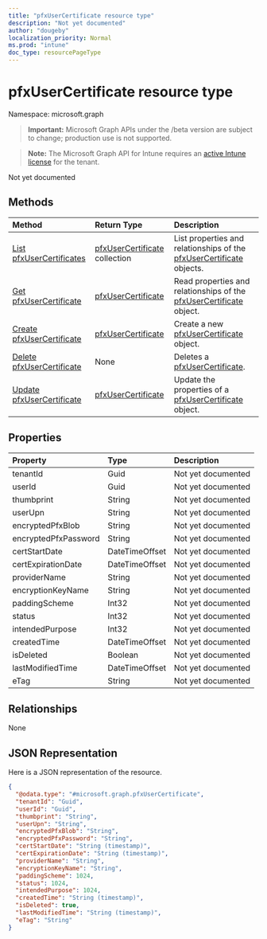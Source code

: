 ```yaml
---
title: "pfxUserCertificate resource type"
description: "Not yet documented"
author: "dougeby"
localization_priority: Normal
ms.prod: "intune"
doc_type: resourcePageType
---
```


# pfxUserCertificate resource type

Namespace: microsoft.graph

> **Important:** Microsoft Graph APIs under the /beta version are subject to change; production use is not supported.

> **Note:** The Microsoft Graph API for Intune requires an [active Intune license](https://go.microsoft.com/fwlink/?linkid=839381) for the tenant.

Not yet documented

## Methods
|Method|Return Type|Description|
|:---|:---|:---|
|[List pfxUserCertificates](../api/intune-raimportcerts-pfxusercertificate-list.md)|[pfxUserCertificate](../resources/intune-raimportcerts-pfxusercertificate.md) collection|List properties and relationships of the [pfxUserCertificate](../resources/intune-raimportcerts-pfxusercertificate.md) objects.|
|[Get pfxUserCertificate](../api/intune-raimportcerts-pfxusercertificate-get.md)|[pfxUserCertificate](../resources/intune-raimportcerts-pfxusercertificate.md)|Read properties and relationships of the [pfxUserCertificate](../resources/intune-raimportcerts-pfxusercertificate.md) object.|
|[Create pfxUserCertificate](../api/intune-raimportcerts-pfxusercertificate-create.md)|[pfxUserCertificate](../resources/intune-raimportcerts-pfxusercertificate.md)|Create a new [pfxUserCertificate](../resources/intune-raimportcerts-pfxusercertificate.md) object.|
|[Delete pfxUserCertificate](../api/intune-raimportcerts-pfxusercertificate-delete.md)|None|Deletes a [pfxUserCertificate](../resources/intune-raimportcerts-pfxusercertificate.md).|
|[Update pfxUserCertificate](../api/intune-raimportcerts-pfxusercertificate-update.md)|[pfxUserCertificate](../resources/intune-raimportcerts-pfxusercertificate.md)|Update the properties of a [pfxUserCertificate](../resources/intune-raimportcerts-pfxusercertificate.md) object.|

## Properties
|Property|Type|Description|
|:---|:---|:---|
|tenantId|Guid|Not yet documented|
|userId|Guid|Not yet documented|
|thumbprint|String|Not yet documented|
|userUpn|String|Not yet documented|
|encryptedPfxBlob|String|Not yet documented|
|encryptedPfxPassword|String|Not yet documented|
|certStartDate|DateTimeOffset|Not yet documented|
|certExpirationDate|DateTimeOffset|Not yet documented|
|providerName|String|Not yet documented|
|encryptionKeyName|String|Not yet documented|
|paddingScheme|Int32|Not yet documented|
|status|Int32|Not yet documented|
|intendedPurpose|Int32|Not yet documented|
|createdTime|DateTimeOffset|Not yet documented|
|isDeleted|Boolean|Not yet documented|
|lastModifiedTime|DateTimeOffset|Not yet documented|
|eTag|String|Not yet documented|

## Relationships
None

## JSON Representation
Here is a JSON representation of the resource.
<!-- {
  "blockType": "resource",
  "keyProperty": "id",
  "@odata.type": "microsoft.graph.pfxUserCertificate"
}
-->
``` json
{
  "@odata.type": "#microsoft.graph.pfxUserCertificate",
  "tenantId": "Guid",
  "userId": "Guid",
  "thumbprint": "String",
  "userUpn": "String",
  "encryptedPfxBlob": "String",
  "encryptedPfxPassword": "String",
  "certStartDate": "String (timestamp)",
  "certExpirationDate": "String (timestamp)",
  "providerName": "String",
  "encryptionKeyName": "String",
  "paddingScheme": 1024,
  "status": 1024,
  "intendedPurpose": 1024,
  "createdTime": "String (timestamp)",
  "isDeleted": true,
  "lastModifiedTime": "String (timestamp)",
  "eTag": "String"
}
```





